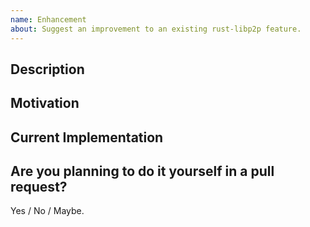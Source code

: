 ```yaml
---
name: Enhancement
about: Suggest an improvement to an existing rust-libp2p feature.
---
```


## Description

<!-- Describe the enhancement that you are proposing.-->

## Motivation

<!-- Explain why this enhancement is beneficial.-->

## Current Implementation

<!-- Describe the current implementation. -->

## Are you planning to do it yourself in a pull request?

<!--Any contribution is greatly appreciated. We are more than happy to provide help on the process.-->

Yes / No / Maybe.
